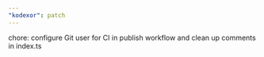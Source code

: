 ```yaml
---
"kodexor": patch
---
```


chore: configure Git user for CI in publish workflow and clean up comments in index.ts
